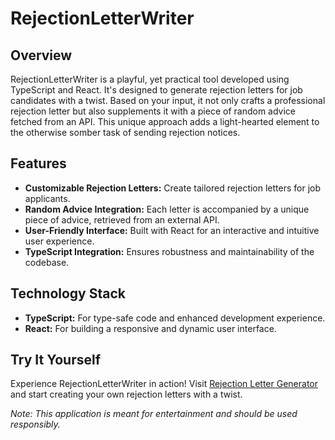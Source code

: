 # RejectionLetterWriter

## Overview
RejectionLetterWriter is a playful, yet practical tool developed using TypeScript and React. It's designed to generate rejection letters for job candidates with a twist. Based on your input, it not only crafts a professional rejection letter but also supplements it with a piece of random advice fetched from an API. This unique approach adds a light-hearted element to the otherwise somber task of sending rejection notices.

## Features
- **Customizable Rejection Letters:** Create tailored rejection letters for job applicants.
- **Random Advice Integration:** Each letter is accompanied by a unique piece of advice, retrieved from an external API.
- **User-Friendly Interface:** Built with React for an interactive and intuitive user experience.
- **TypeScript Integration:** Ensures robustness and maintainability of the codebase.

## Technology Stack
- **TypeScript:** For type-safe code and enhanced development experience.
- **React:** For building a responsive and dynamic user interface.

## Try It Yourself
Experience RejectionLetterWriter in action! Visit [Rejection Letter Generator](https://rejection-letter-generator.vercel.app/) and start creating your own rejection letters with a twist.


*Note: This application is meant for entertainment and should be used responsibly.*
